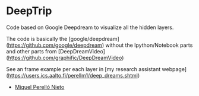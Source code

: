 # DeepTrip

Code based on Google Deepdream to visualize all the hidden layers.

The code is basically the [google/deepdream]
(https://github.com/google/deepdream) without the Ipython/Notebook
parts and other parts from [DeepDreamVideo]
(https://github.com/graphific/DeepDreamVideo)

See an frame example per each layer in [my research assistant webpage]
(https://users.ics.aalto.fi/perellm1/deep_dreams.shtml)

* [Miquel Perelló Nieto](mailto:miquel@perellonieto.com)
